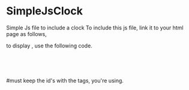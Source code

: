 # SimpleJsClock
Simple Js file to include a clock
To include this js file, link it to your html page as follows,
<script type="text/javascript" src="../simplejsclock.js"></script>

to display , use the following code.

<body onload="startTime(12)">
<p id="hrs"></p><br/> <!--to display hour-->
<p id="mins"></p><br/><!--to display minutes-->
<p id="secs"> </p> <!--to display seconds-->
</body>


#must keep the id's with the tags, you're using.
